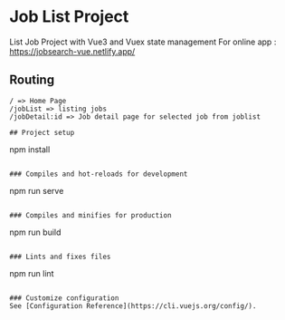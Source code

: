 # Job List Project
List Job Project with Vue3 and Vuex state management
For online app : https://jobsearch-vue.netlify.app/

## Routing
```
/ => Home Page
/jobList => listing jobs
/jobDetail:id => Job detail page for selected job from joblist

## Project setup
```
npm install
```

### Compiles and hot-reloads for development
```
npm run serve
```

### Compiles and minifies for production
```
npm run build
```

### Lints and fixes files
```
npm run lint
```

### Customize configuration
See [Configuration Reference](https://cli.vuejs.org/config/).


